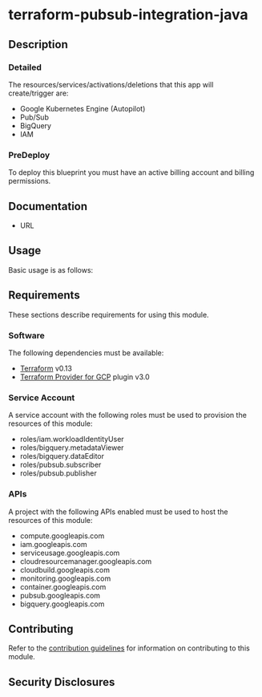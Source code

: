 # terraform-pubsub-integration-java

## Description

### Detailed

The resources/services/activations/deletions that this app will create/trigger are:

- Google Kubernetes Engine (Autopilot)
- Pub/Sub
- BigQuery
- IAM

### PreDeploy

To deploy this blueprint you must have an active billing account and billing permissions.

## Documentation

- URL

## Usage

Basic usage is as follows:


## Requirements

These sections describe requirements for using this module.

### Software

The following dependencies must be available:

- [Terraform][terraform] v0.13
- [Terraform Provider for GCP][terraform-provider-gcp] plugin v3.0

### Service Account

A service account with the following roles must be used to provision
the resources of this module:

- roles/iam.workloadIdentityUser
- roles/bigquery.metadataViewer
- roles/bigquery.dataEditor
- roles/pubsub.subscriber
- roles/pubsub.publisher

### APIs

A project with the following APIs enabled must be used to host the
resources of this module:

- compute.googleapis.com
- iam.googleapis.com
- serviceusage.googleapis.com
- cloudresourcemanager.googleapis.com
- cloudbuild.googleapis.com
- monitoring.googleapis.com
- container.googleapis.com
- pubsub.googleapis.com
- bigquery.googleapis.com

## Contributing

Refer to the [contribution guidelines](CONTRIBUTING.md) for
information on contributing to this module.

[iam-module]: https://registry.terraform.io/modules/terraform-google-modules/iam/google
[project-factory-module]: https://registry.terraform.io/modules/terraform-google-modules/project-factory/google
[terraform-provider-gcp]: https://www.terraform.io/docs/providers/google/index.html
[terraform]: https://www.terraform.io/downloads.html

## Security Disclosures
